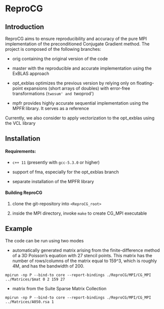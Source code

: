 # ReproCG

## Introduction

ReproCG aims to ensure reproducibility and accuracy of the pure MPI implementation of the preconditioned Conjugate Gradient method. The project is composed of the following branches:
- orig containing the original version of the code

- master with the reproducible and accurate implementation using the ExBLAS approach

- opt_exblas optimizes the previous version by relying only on floating-point expansions (short arrays of doubles) with error-free transformations (`twosum' and `twoprod')

- mpfr provides highly accurate sequential implementation using the MPFR library. It serves as a reference

Currently, we also consider to apply vectorization to the opt_exblas using the VCL library

## Installation

#### Requirements:
- `c++ 11` (presently with `gcc-5.3.0` or higher)

- support of fma, especially for the opt_exblas branch

- separate installation of the MPFR library

#### Building ReproCG

1. clone the git-repository into `<ReproCG_root>`

2. inside the MPI directory, invoke `make` to create CG_MPI executable

## Example
The code can be run using two modes
- automatically generated matrix arising from the finite-difference method of a 3D Poisson’s equation with 27 stencil points. This matrix has the number of rows/columns of the matrix equal to 159^3, which is roughly 4M, and has the bandwidth of 200.

`mpirun -np P --bind-to core --report-bindings ./ReproCG/MPI/CG_MPI ../Matrices/$mat 0 2 159 27`

- matrix from the Suite Sparse Matrix Collection

`mpirun -np P --bind-to core --report-bindings ./ReproCG/MPI/CG_MPI ../Matrices/A050.rsa 1`
 
